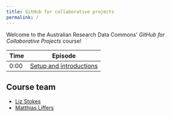 ```yaml
---
title: GitHub for collaborative projects
permalink: /
---
```


Welcome to the Australian Research Data Commons' *GitHub for Collaborative Projects* course!

| Time | Episode |
| --- | --- |
| 0:00 | [Setup and introductions](/0-setup-and-introductions) |

## Course team

* [Liz Stokes](https://orcid.org/0000-0002-2973-5647)
* [Matthias Liffers](https://orcid.org/0000-0002-3639-2080)
